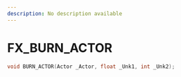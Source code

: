 ```yaml
---
description: No description available 
---
```


# FX\_BURN_ACTOR

```cpp
void BURN_ACTOR(Actor _Actor, float _Unk1, int _Unk2);
```